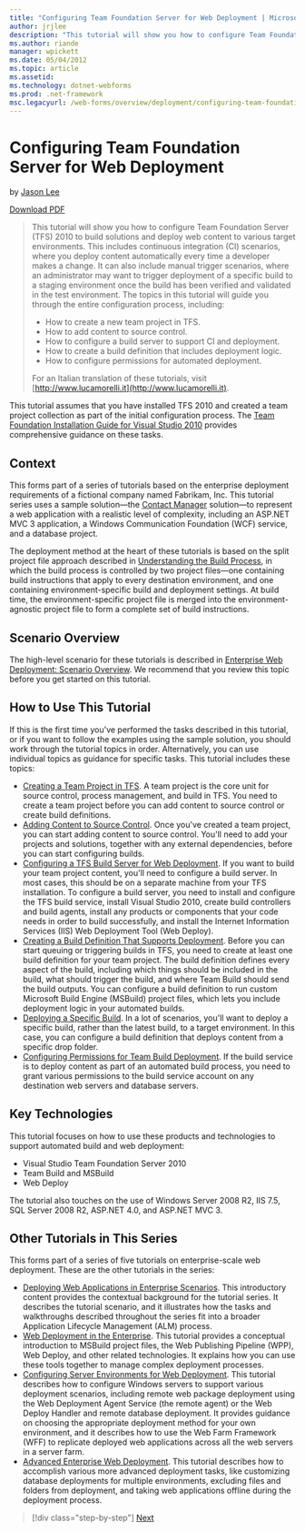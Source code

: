 ```yaml
---
title: "Configuring Team Foundation Server for Web Deployment | Microsoft Docs"
author: jrjlee
description: "This tutorial will show you how to configure Team Foundation Server (TFS) 2010 to build solutions and deploy web content to various target environments. This..."
ms.author: riande
manager: wpickett
ms.date: 05/04/2012
ms.topic: article
ms.assetid: 
ms.technology: dotnet-webforms
ms.prod: .net-framework
msc.legacyurl: /web-forms/overview/deployment/configuring-team-foundation-server-for-web-deployment/configuring-team-foundation-server-for-web-deployment
---
```

Configuring Team Foundation Server for Web Deployment
====================
by [Jason Lee](https://github.com/jrjlee)

[Download PDF](https://msdnshared.blob.core.windows.net/media/MSDNBlogsFS/prod.evol.blogs.msdn.com/CommunityServer.Blogs.Components.WeblogFiles/00/00/00/63/56/8130.DeployingWebAppsInEnterpriseScenarios.pdf)

> This tutorial will show you how to configure Team Foundation Server (TFS) 2010 to build solutions and deploy web content to various target environments. This includes continuous integration (CI) scenarios, where you deploy content automatically every time a developer makes a change. It can also include manual trigger scenarios, where an administrator may want to trigger deployment of a specific build to a staging environment once the build has been verified and validated in the test environment. The topics in this tutorial will guide you through the entire configuration process, including:
> 
> - How to create a new team project in TFS.
> - How to add content to source control.
> - How to configure a build server to support CI and deployment.
> - How to create a build definition that includes deployment logic.
> - How to configure permissions for automated deployment.
> 
> For an Italian translation of these tutorials, visit [http://www.lucamorelli.it](http://www.lucamorelli.it).


This tutorial assumes that you have installed TFS 2010 and created a team project collection as part of the initial configuration process. The [Team Foundation Installation Guide for Visual Studio 2010](https://go.microsoft.com/?linkid=9805132) provides comprehensive guidance on these tasks.

## Context

This forms part of a series of tutorials based on the enterprise deployment requirements of a fictional company named Fabrikam, Inc. This tutorial series uses a sample solution&#x2014;the [Contact Manager](../web-deployment-in-the-enterprise/the-contact-manager-solution.md) solution&#x2014;to represent a web application with a realistic level of complexity, including an ASP.NET MVC 3 application, a Windows Communication Foundation (WCF) service, and a database project.

The deployment method at the heart of these tutorials is based on the split project file approach described in [Understanding the Build Process](../web-deployment-in-the-enterprise/understanding-the-build-process.md), in which the build process is controlled by two project files&#x2014;one containing build instructions that apply to every destination environment, and one containing environment-specific build and deployment settings. At build time, the environment-specific project file is merged into the environment-agnostic project file to form a complete set of build instructions.

## Scenario Overview

The high-level scenario for these tutorials is described in [Enterprise Web Deployment: Scenario Overview](../deploying-web-applications-in-enterprise-scenarios/enterprise-web-deployment-scenario-overview.md). We recommend that you review this topic before you get started on this tutorial.

## How to Use This Tutorial

If this is the first time you&#x27;ve performed the tasks described in this tutorial, or if you want to follow the examples using the sample solution, you should work through the tutorial topics in order. Alternatively, you can use individual topics as guidance for specific tasks. This tutorial includes these topics:

- [Creating a Team Project in TFS](creating-a-team-project-in-tfs.md). A team project is the core unit for source control, process management, and build in TFS. You need to create a team project before you can add content to source control or create build definitions.
- [Adding Content to Source Control](adding-content-to-source-control.md). Once you&#x27;ve created a team project, you can start adding content to source control. You&#x27;ll need to add your projects and solutions, together with any external dependencies, before you can start configuring builds.
- [Configuring a TFS Build Server for Web Deployment](configuring-a-tfs-build-server-for-web-deployment.md). If you want to build your team project content, you&#x27;ll need to configure a build server. In most cases, this should be on a separate machine from your TFS installation. To configure a build server, you need to install and configure the TFS build service, install Visual Studio 2010, create build controllers and build agents, install any products or components that your code needs in order to build successfully, and install the Internet Information Services (IIS) Web Deployment Tool (Web Deploy).
- [Creating a Build Definition That Supports Deployment](creating-a-build-definition-that-supports-deployment.md). Before you can start queuing or triggering builds in TFS, you need to create at least one build definition for your team project. The build definition defines every aspect of the build, including which things should be included in the build, what should trigger the build, and where Team Build should send the build outputs. You can configure a build definition to run custom Microsoft Build Engine (MSBuild) project files, which lets you include deployment logic in your automated builds.
- [Deploying a Specific Build](deploying-a-specific-build.md). In a lot of scenarios, you&#x27;ll want to deploy a specific build, rather than the latest build, to a target environment. In this case, you can configure a build definition that deploys content from a specific drop folder.
- [Configuring Permissions for Team Build Deployment](configuring-permissions-for-team-build-deployment.md). If the build service is to deploy content as part of an automated build process, you need to grant various permissions to the build service account on any destination web servers and database servers.

## Key Technologies

This tutorial focuses on how to use these products and technologies to support automated build and web deployment:

- Visual Studio Team Foundation Server 2010
- Team Build and MSBuild
- Web Deploy

The tutorial also touches on the use of Windows Server 2008 R2, IIS 7.5, SQL Server 2008 R2, ASP.NET 4.0, and ASP.NET MVC 3.

## Other Tutorials in This Series

This forms part of a series of five tutorials on enterprise-scale web deployment. These are the other tutorials in the series:

- [Deploying Web Applications in Enterprise Scenarios](../deploying-web-applications-in-enterprise-scenarios/deploying-web-applications-in-enterprise-scenarios.md). This introductory content provides the contextual background for the tutorial series. It describes the tutorial scenario, and it illustrates how the tasks and walkthroughs described throughout the series fit into a broader Application Lifecycle Management (ALM) process.
- [Web Deployment in the Enterprise](../web-deployment-in-the-enterprise/web-deployment-in-the-enterprise.md). This tutorial provides a conceptual introduction to MSBuild project files, the Web Publishing Pipeline (WPP), Web Deploy, and other related technologies. It explains how you can use these tools together to manage complex deployment processes.
- [Configuring Server Environments for Web Deployment](../configuring-server-environments-for-web-deployment/configuring-server-environments-for-web-deployment.md). This tutorial describes how to configure Windows servers to support various deployment scenarios, including remote web package deployment using the Web Deployment Agent Service (the remote agent) or the Web Deploy Handler and remote database deployment. It provides guidance on choosing the appropriate deployment method for your own environment, and it describes how to use the Web Farm Framework (WFF) to replicate deployed web applications across all the web servers in a server farm.
- [Advanced Enterprise Web Deployment](../advanced-enterprise-web-deployment/advanced-enterprise-web-deployment.md). This tutorial describes how to accomplish various more advanced deployment tasks, like customizing database deployments for multiple environments, excluding files and folders from deployment, and taking web applications offline during the deployment process.

>[!div class="step-by-step"]
[Next](creating-a-team-project-in-tfs.md)